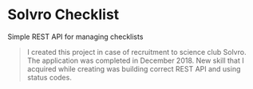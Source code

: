 # Solvro Checklist

Simple REST API for managing checklists

>I created this project in case of recruitment to science club Solvro.
>The application was completed in December 2018. 
>New skill that I acquired while creating was building correct REST API and using status codes.
